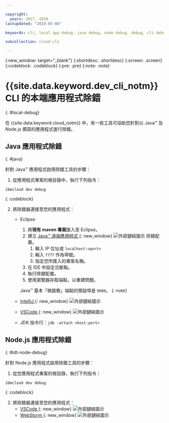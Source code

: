 ```yaml
---

copyright:
  years: 2017, 2019
lastupdated: "2019-05-08"

keywords: cli, local app debug, java debug, node debug, debug, cli debug, local cli, ibmcloud dev, dev debug

subcollection: cloud-cli

---
```


{:new_window: target="_blank"}
{:shortdesc: .shortdesc}
{:screen: .screen}
{:codeblock: .codeblock}
{:pre: .pre}
{:note: .note}

# {{site.data.keyword.dev_cli_notm}} CLI 的本端應用程式除錯
{: #local-debug}

在 {{site.data.keyword.cloud_notm}} 中，有一些工具可協助您針對以 Java&trade; 及 Node.js 撰寫的應用程式進行除錯。

## Java 應用程式除錯
{: #java}

針對 Java&trade; 應用程式啟用除錯工具的步驟：

1. 從應用程式專案的根目錄中，執行下列指令：

  ```
ibmcloud dev debug
```
  {: codeblock}

2. 將除錯器連接至您的應用程式：

	* Eclipse
      1. 將**現有 maven 專案**匯入至 Eclipse。
      2. 建立 [Java&trade; 遠端應用程式 ](http://help.eclipse.org/neon/index.jsp?topic=%2Forg.eclipse.jdt.doc.user%2Ftasks%2Ftask-remotejava_launch_config.htm){: new_window} ![外部鏈結圖示](../../icons/launch-glyph.svg "外部鏈結圖示") 除錯配置。
         1. 輸入 IP 位址或 `localhost:<port>`  
         2. 輸入 `7777` 作為埠號。
         3. 指定您所匯入的專案名稱。
      6. 在 IDE 中設定岔斷點。
      7. 執行除錯配置。
      8. 使用瀏覽器存取端點，以重建問題。  
	   
	   Java&trade; 基本「微服務」端點的預設埠是 `9080`。
	   {: note}

	* [IntelliJ ](https://www.jetbrains.com/help/idea/2016.3/run-debug-configuration-remote.html){: new_window} ![外部鏈結圖示](../../icons/launch-glyph.svg "外部鏈結圖示")
	* [VSCode ](https://marketplace.visualstudio.com/items?itemName=donjayamanne.javadebugger){: new_window} ![外部鏈結圖示](../../icons/launch-glyph.svg "外部鏈結圖示")
	* JDK 指令行：`jdb -attach <host:port>`

## Node.js 應用程式除錯
{: #idt-node-debug}

針對 Node.js 應用程式啟用除錯工具的步驟：

1. 從您應用程式專案的根目錄，執行下列指令：
  ```
ibmcloud dev debug
```
  {: codeblock}

2. 將除錯器連接至您的應用程式：
	* [VSCode ](https://blog.docker.com/2016/07/live-debugging-docker/){: new_window} ![外部鏈結圖示](../../icons/launch-glyph.svg "外部鏈結圖示")
	* [WebStorm ](https://blog.alexseifert.com/2016/10/25/debugging-node-js-in-a-docker-container-with-webstorm/){: new_window} ![外部鏈結圖示](../../icons/launch-glyph.svg "外部鏈結圖示")


<!--
## Swift application debugging - content from mike tunnicliffe
{: #swift}

Steps to enable debug for a Swift application:  

1. On the App server (or system where the Swift application will execute), you should start the 'lldb server':
 - `lldb-server platform -->
<!-- listen <port number>`
2. On the App server, build the Kitura-based server application using the debug configuration:
 - `swift build debug`
3. On the App server, start the Kitura-based server application:
 - `./build/debug/Kitura-Starter`
4. On the client system (also known as the host system), start the 'lldb client':
 - `lldb`
5. Configure lldb client to connect to lldb-server:
 - `(lldb) platform select remote-linux`
 - `(lldb) platform connect connect://<ip address server>:<port number server>`
6. Execute commands to debug remote program:
 - `(lldb) process attach -->
<!--pid 3626`
-->
